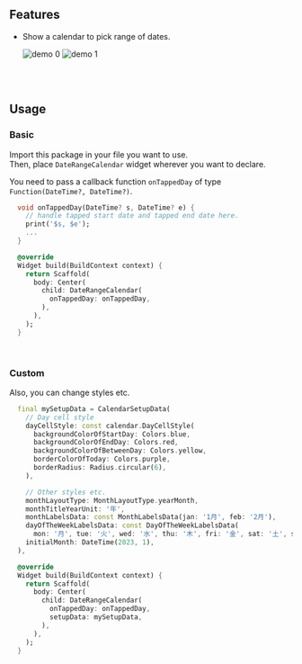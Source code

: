 ## Features

- Show a calendar to pick range of dates.
  
  ![demo 0](https://github.com/genbow3/flutter_date_range_calendar/raw/main/assets/readme/demo-0.gif)
  ![demo 1](https://github.com/genbow3/flutter_date_range_calendar/raw/main/assets/readme/demo-1.gif)

<br/>
<br/>

## Usage

### Basic

Import this package in your file you want to use.<br/>
Then, place `DateRangeCalendar` widget wherever you want to declare.

You need to pass a callback function `onTappedDay` of type `Function(DateTime?, DateTime?)`.

```dart
  void onTappedDay(DateTime? s, DateTime? e) {
    // handle tapped start date and tapped end date here.
    print('$s, $e');
    ...
  }

  @override
  Widget build(BuildContext context) {
    return Scaffold(
      body: Center(
        child: DateRangeCalendar(
          onTappedDay: onTappedDay,
        ),
      ),
    );
  }
```

<br/>

### Custom

Also, you can change styles etc.

```dart
  final mySetupData = CalendarSetupData(
    // Day cell style
    dayCellStyle: const calendar.DayCellStyle(
      backgroundColorOfStartDay: Colors.blue,
      backgroundColorOfEndDay: Colors.red,
      backgroundColorOfBetweenDay: Colors.yellow,
      borderColorOfToday: Colors.purple,
      borderRadius: Radius.circular(6),
    ),

    // Other styles etc.
    monthLayoutType: MonthLayoutType.yearMonth,
    monthTitleYearUnit: '年',
    monthLabelsData: const MonthLabelsData(jan: '1月', feb: '2月'),
    dayOfTheWeekLabelsData: const DayOfTheWeekLabelsData(
      mon: '月', tue: '火', wed: '水', thu: '木', fri: '金', sat: '土', sun: '日'),
    initialMonth: DateTime(2023, 1),
  ),

  @override
  Widget build(BuildContext context) {
    return Scaffold(
      body: Center(
        child: DateRangeCalendar(
          onTappedDay: onTappedDay,
          setupData: mySetupData,
        ),
      ),
    );
  }
```